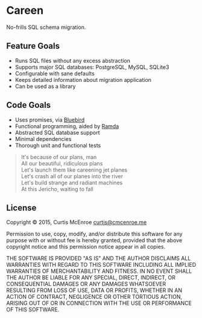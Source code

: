 # Careen

No-frills SQL schema migration.

## Feature Goals

- Runs SQL files without any excess abstraction
- Supports major SQL databases: PostgreSQL, MySQL, SQLite3
- Configurable with sane defaults
- Keeps detailed information about migration application
- Can be used as a library

## Code Goals

- Uses promises, via [Bluebird](https://github.com/petkaantonov/bluebird)
- Functional programming, aided by [Ramda](https://github.com/ramda/ramda)
- Abstracted SQL database support
- Minimal dependencies
- Thorough unit and functional tests

> It's because of our plans, man<br>
> All our beautiful, ridiculous plans<br>
> Let's launch them like careening jet planes<br>
> Let's crash all of our planes into the river<br>
> Let's build strange and radiant machines<br>
> At this Jericho, waiting to fall<br>

## License

Copyright © 2015, Curtis McEnroe <curtis@cmcenroe.me>

Permission to use, copy, modify, and/or distribute this software for any
purpose with or without fee is hereby granted, provided that the above
copyright notice and this permission notice appear in all copies.

THE SOFTWARE IS PROVIDED "AS IS" AND THE AUTHOR DISCLAIMS ALL WARRANTIES
WITH REGARD TO THIS SOFTWARE INCLUDING ALL IMPLIED WARRANTIES OF
MERCHANTABILITY AND FITNESS. IN NO EVENT SHALL THE AUTHOR BE LIABLE FOR
ANY SPECIAL, DIRECT, INDIRECT, OR CONSEQUENTIAL DAMAGES OR ANY DAMAGES
WHATSOEVER RESULTING FROM LOSS OF USE, DATA OR PROFITS, WHETHER IN AN
ACTION OF CONTRACT, NEGLIGENCE OR OTHER TORTIOUS ACTION, ARISING OUT OF
OR IN CONNECTION WITH THE USE OR PERFORMANCE OF THIS SOFTWARE.
